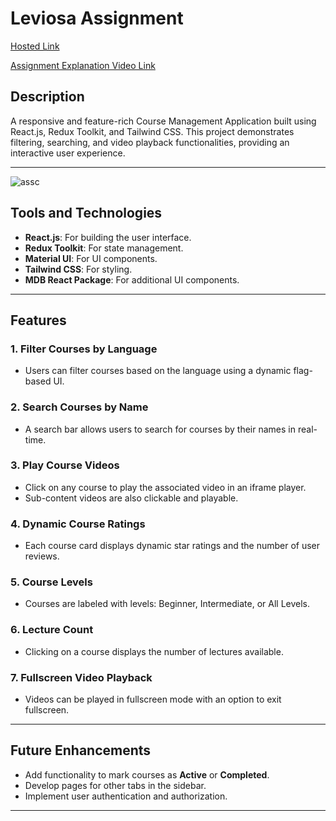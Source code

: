 # Leviosa Assignment

[Hosted Link](https://leviosa-assignment.vercel.app/courses)

[Assignment Explanation Video Link](https://www.loom.com/share/279ed834199b41e987108cfd7edaf2c0?sid=4aff5b12-0afd-4a03-a29f-ed3d2525f767)

## Description
A responsive and feature-rich Course Management Application built using React.js, Redux Toolkit, and Tailwind CSS. This project demonstrates filtering, searching, and video playback functionalities, providing an interactive user experience.

---
![assc](https://github.com/user-attachments/assets/1ed3969a-f650-4d03-a64b-f029d0109488)

## Tools and Technologies
- **React.js**: For building the user interface.
- **Redux Toolkit**: For state management.
- **Material UI**: For UI components.
- **Tailwind CSS**: For styling.
- **MDB React Package**: For additional UI components.

---

## Features
### 1. **Filter Courses by Language**
   - Users can filter courses based on the language using a dynamic flag-based UI.

### 2. **Search Courses by Name**
   - A search bar allows users to search for courses by their names in real-time.

### 3. **Play Course Videos**
   - Click on any course to play the associated video in an iframe player.
   - Sub-content videos are also clickable and playable.

### 4. **Dynamic Course Ratings**
   - Each course card displays dynamic star ratings and the number of user reviews.

### 5. **Course Levels**
   - Courses are labeled with levels: Beginner, Intermediate, or All Levels.

### 6. **Lecture Count**
   - Clicking on a course displays the number of lectures available.

### 7. **Fullscreen Video Playback**
   - Videos can be played in fullscreen mode with an option to exit fullscreen.

---

## Future Enhancements
- Add functionality to mark courses as **Active** or **Completed**.
- Develop pages for other tabs in the sidebar.
- Implement user authentication and authorization.

---


